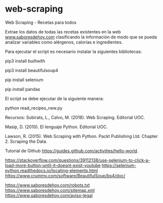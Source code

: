 # web-scraping
Web Scraping - Recetas para todos

Extrae los datos de todas las recetas existentes en la web www.saboresdehoy.com clasificando la información de modo que se pueda analizar variables como alérgenos, calorías e ingredientes.

Para ejecutar el script es necesario instalar la siguientes bibliotecas:

pip3 install builtwith

pip3 install beautifulsoup4

pip install selenium

pip install pandas


El script se debe ejecutar de la siguiente manera:

python read_recipes_new.py


Recursos:
Subirats, L., Calvo, M. (2018). Web Scraping. Editorial UOC.

Masip, D. (2010). El lenguaje Python. Editorial UOC.

Lawson, R. (2015). Web Scraping with Python. Packt Publishing Ltd. Chapter 2. Scraping the Data.

Tutorial de Github https://guides.github.com/activities/hello-world.

https://stackoverflow.com/questions/39112138/use-selenium-to-click-a-load-more-button-until-it-doesnt-exist-youtube
https://selenium-python.readthedocs.io/locating-elements.html
https://www.crummy.com/software/BeautifulSoup/bs4/doc/

https://www.saboresdehoy.com/robots.txt
https://www.saboresdehoy.com/sitemap.xml
https://www.saboresdehoy.com/aviso-legal
